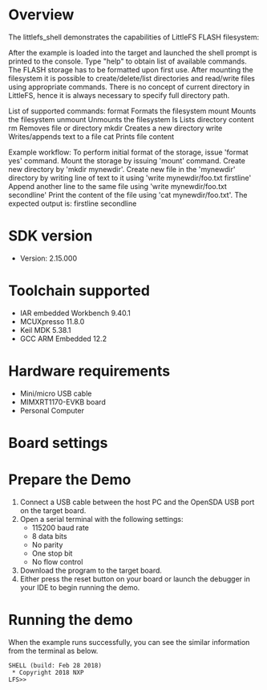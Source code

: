 Overview
========
The littlefs_shell demonstrates the capabilities of LittleFS FLASH filesystem:

After the example is loaded into the target and launched the shell prompt is printed to the console.
Type "help" to obtain list of available commands. The FLASH storage has to be formatted upon first use.
After mounting the filesystem it is possible to create/delete/list directories and read/write files using appropriate commands.
There is no concept of current directory in LittleFS, hence it is always necessary to specify full directory path.

List of supported commands:
  format       Formats the filesystem
  mount        Mounts the filesystem
  unmount      Unmounts the filesystem
  ls           Lists directory content
  rm           Removes file or directory
  mkdir        Creates a new directory
  write        Writes/appends text to a file
  cat          Prints file content

Example workflow:
To perform initial format of the storage, issue 'format yes' command.
Mount the storage by issuing 'mount' command.
Create new directory by 'mkdir mynewdir'.
Create new file in the 'mynewdir' directory by writing line of text to it using 'write mynewdir/foo.txt firstline'
Append another line to the same file using 'write mynewdir/foo.txt secondline'
Print the content of the file using 'cat mynewdir/foo.txt'. The expected output is:
  firstline
  secondline

SDK version
===========
- Version: 2.15.000

Toolchain supported
===================
- IAR embedded Workbench  9.40.1
- MCUXpresso  11.8.0
- Keil MDK  5.38.1
- GCC ARM Embedded  12.2

Hardware requirements
=====================
- Mini/micro USB cable
- MIMXRT1170-EVKB board
- Personal Computer

Board settings
==============

Prepare the Demo
================
1.  Connect a USB cable between the host PC and the OpenSDA USB port on the target board. 
2.  Open a serial terminal with the following settings:
    - 115200 baud rate
    - 8 data bits
    - No parity
    - One stop bit
    - No flow control
3.  Download the program to the target board.
4.  Either press the reset button on your board or launch the debugger in your IDE to begin running the demo.

Running the demo
================
When the example runs successfully, you can see the similar information from the terminal as below.

~~~~~~~~~~~~~~~~~~~~~~~~~~~~
SHELL (build: Feb 28 2018)
 * Copyright 2018 NXP
LFS>>
~~~~~~~~~~~~~~~~~~~~~~~~~~~~
